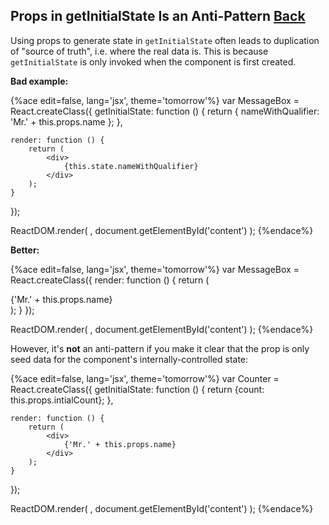 ## Props in getInitialState Is an Anti-Pattern [Back](./../react.md)

Using props to generate state in `getInitialState` often leads to duplication of "source of truth", i.e. where the real data is. This is because `getInitialState` is only invoked when the component is first created.

**Bad example:**

{%ace edit=false, lang='jsx', theme='tomorrow'%}
var MessageBox = React.createClass({
    getInitialState: function () {
        return { nameWithQualifier: 'Mr.' + this.props.name };
    },
    
    render: function () {
        return (
            <div>
                {this.state.nameWithQualifier}
            </div>
        );
    }
});

ReactDOM.render(
    <MessageBox name="aleen42" />,
    document.getElementById('content')
);
{%endace%}

**Better:**

{%ace edit=false, lang='jsx', theme='tomorrow'%}
var MessageBox = React.createClass({
    render: function () {
        return (
            <div>
                {'Mr.' + this.props.name}
            </div>
        );
    }
});

ReactDOM.render(
    <MessageBox name="aleen42" />,
    document.getElementById('content')
);
{%endace%}

However, it's **not** an anti-pattern if you make it clear that the prop is only seed data for the component's internally-controlled state:

{%ace edit=false, lang='jsx', theme='tomorrow'%}
var Counter = React.createClass({
    getInitialState: function () {
        return {count: this.props.intialCount};
    },
    
    render: function () {
        return (
            <div>
                {'Mr.' + this.props.name}
            </div>
        );
    }
});

ReactDOM.render(
    <MessageBox name="aleen42" />,
    document.getElementById('content')
);
{%endace%}